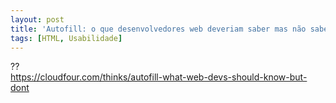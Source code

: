 ```yaml
---
layout: post
title: 'Autofill: o que desenvolvedores web deveriam saber mas não sabem'
tags: [HTML, Usabilidade]
---
```


??<br>
<https://cloudfour.com/thinks/autofill-what-web-devs-should-know-but-dont>
